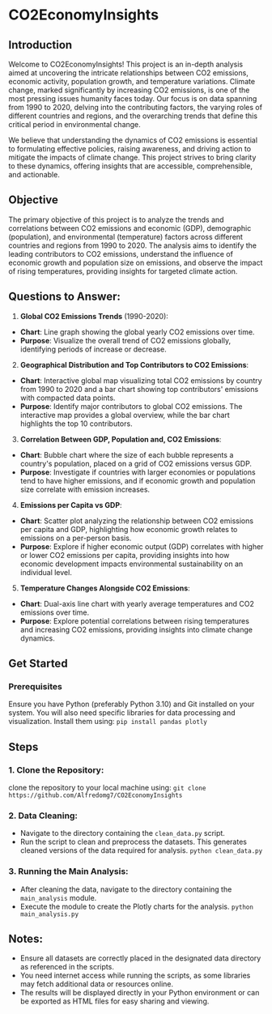 # CO2EconomyInsights
## Introduction
Welcome to CO2EconomyInsights! This project is an in-depth analysis aimed at uncovering the intricate relationships between CO2 emissions, economic activity, population growth, and temperature variations. Climate change, marked significantly by increasing CO2 emissions, is one of the most pressing issues humanity faces today. Our focus is on data spanning from 1990 to 2020, delving into the contributing factors, the varying roles of different countries and regions, and the overarching trends that define this critical period in environmental change.

We believe that understanding the dynamics of CO2 emissions is essential to formulating effective policies, raising awareness, and driving action to mitigate the impacts of climate change. This project strives to bring clarity to these dynamics, offering insights that are accessible, comprehensible, and actionable.

## Objective
The primary objective of this project is to analyze the trends and correlations between CO2 emissions and economic (GDP), demographic (population), and environmental (temperature) factors across different countries and regions from 1990 to 2020. The analysis aims to identify the leading contributors to CO2 emissions, understand the influence of economic growth and population size on emissions, and observe the impact of rising temperatures, providing insights for targeted climate action.

## Questions to Answer:
1. **Global CO2 Emissions Trends** (1990-2020):
- **Chart**: Line graph showing the global yearly CO2 emissions over time.
- **Purpose**: Visualize the overall trend of CO2 emissions globally, identifying periods of increase or decrease.
2. **Geographical Distribution and Top Contributors to CO2 Emissions**:
- **Chart**:  Interactive global map visualizing total CO2 emissions by country from 1990 to 2020 and a bar chart showing top contributors' emissions with compacted data points.
- **Purpose**: Identify major contributors to global CO2 emissions. The interactive map provides a global overview, while the bar chart highlights the top 10 contributors.
3. **Correlation Between GDP, Population and, CO2 Emissions**:
- **Chart**: Bubble chart where the size of each bubble represents a country's population, placed on a grid of CO2 emissions versus GDP.
- **Purpose**: Investigate if countries with larger economies or populations tend to have higher emissions, and if economic growth and population size correlate with emission increases.
4. **Emissions per Capita vs GDP**:
- **Chart**: Scatter plot analyzing the relationship between CO2 emissions per capita and GDP, highlighting how economic growth relates to emissions on a per-person basis.
- **Purpose**: Explore if higher economic output (GDP) correlates with higher or lower CO2 emissions per capita, providing insights into how economic development impacts environmental sustainability on an individual level.
5. **Temperature Changes Alongside CO2 Emissions**:
- **Chart**: Dual-axis line chart with yearly average temperatures and CO2 emissions over time.
- **Purpose**: Explore potential correlations between rising temperatures and increasing CO2 emissions, providing insights into climate change dynamics.

## Get Started
### Prerequisites
Ensure you have Python (preferably Python 3.10) and Git installed on your system. You will also need specific libraries for data processing and visualization. Install them using:
`pip install pandas plotly`
## Steps
### 1. Clone the Repository:
clone the repository to your local machine using:
`git clone https://github.com/Alfredomg7/CO2EconomyInsights`

### 2. Data Cleaning:
- Navigate to the directory containing the `clean_data.py` script.
- Run the script to clean and preprocess the datasets. This generates cleaned versions of the data required for analysis.
`python clean_data.py`

### 3. Running the Main Analysis:
- After cleaning the data, navigate to the directory containing the `main_analysis` module.
- Execute the module to create the Plotly charts for the analysis.
`python main_analysis.py`

## Notes:
- Ensure all datasets are correctly placed in the designated data directory as referenced in the scripts.
- You need internet access while running the scripts, as some libraries may fetch additional data or resources online.
- The results will be displayed directly in your Python environment or can be exported as HTML files for easy sharing and viewing.